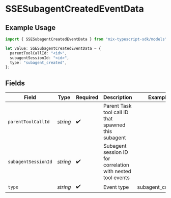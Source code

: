 # SSESubagentCreatedEventData

## Example Usage

```typescript
import { SSESubagentCreatedEventData } from "mix-typescript-sdk/models";

let value: SSESubagentCreatedEventData = {
  parentToolCallId: "<id>",
  subagentSessionId: "<id>",
  type: "subagent_created",
};
```

## Fields

| Field                                                       | Type                                                        | Required                                                    | Description                                                 | Example                                                     |
| ----------------------------------------------------------- | ----------------------------------------------------------- | ----------------------------------------------------------- | ----------------------------------------------------------- | ----------------------------------------------------------- |
| `parentToolCallId`                                          | *string*                                                    | :heavy_check_mark:                                          | Parent Task tool call ID that spawned this subagent         |                                                             |
| `subagentSessionId`                                         | *string*                                                    | :heavy_check_mark:                                          | Subagent session ID for correlation with nested tool events |                                                             |
| `type`                                                      | *string*                                                    | :heavy_check_mark:                                          | Event type                                                  | subagent_created                                            |